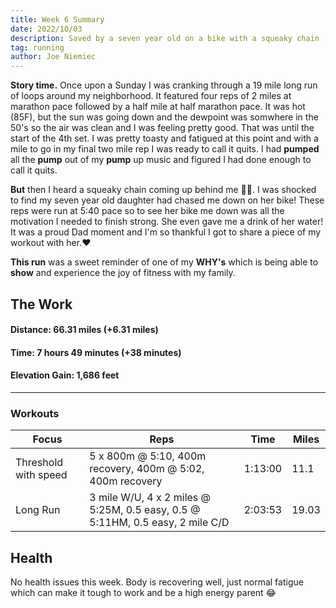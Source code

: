 ```yaml
---
title: Week 6 Summary
date: 2022/10/03
description: Saved by a seven year old on a bike with a squeaky chain
tag: running
author: Joe Niemiec
---
```

**Story time.** Once upon a Sunday I was cranking through a 19 mile long run of loops around my neighborhood. It featured four reps of 2 miles at marathon pace followed by a half mile at half marathon pace. It was hot (85F), but the sun was going down and the dewpoint was somwhere in the 50's so the air was clean and I was feeling pretty good. That was until the start of the 4th set. I was pretty toasty and fatigued at this point and with a mile to go in my final two mile rep I was ready to call it quits. I had **pumped** all the **pump** out of my **pump** up music and figured I had done enough to call it quits. 

**But** then I heard a squeaky chain coming up behind me 🚴‍♀️. I was shocked to find my seven year old daughter had chased me down on her bike! These reps were run at 5:40 pace so to see her bike me down was all the motivation I needed to finish strong. She even gave me a drink of her water! It was a proud Dad moment and I'm so thankful I got to share a piece of my workout with her.❤️ 

**This run** was a sweet reminder of one of my **WHY's** which is being able to **show** and experience the joy of fitness with my family. 

## **The Work**


#### **Distance:** 66.31 miles (+6.31 miles)  

#### **Time:** 7 hours 49 minutes (+38 minutes)

#### **Elevation Gain:** 1,686 feet  

---------------------------

### **Workouts**

<div className="overflow-x-auto">
<table className="min-w-full inline-block text-left">
  <thead className="border-b-2 border-green-500 uppercase bg-slate-100 dark:bg-slate-800">
  <tr>
    <th className="py-3 px-6">Focus </th>
    <th className="py-3 px-6">Reps</th>
    <th className="py-3 px-6">Time</th>
    <th className="py-3 px-6">Miles</th>
  </tr>
  </thead>
  <tr className="bg-white border-b-2 border-green-500 dark:bg-slate-800">
    <td className="py-4 px-6">Threshold with speed</td>
    <td className="py-4 px-6">5 x 800m @ 5:10, 400m recovery, 400m @ 5:02, 400m recovery </td>
    <td className="py-4 px-6">1:13:00</td>
    <td className="py-4 px-6">11.1</td>
  </tr>
  <tr className="bg-white border-b-2 border-green-500 dark:bg-slate-800">
    <td className="py-4 px-6">Long Run</td>
    <td className="py-4 px-6">3 mile W/U, 4 x 2 miles @ 5:25M, 0.5 easy, 0.5 @ 5:11HM, 0.5 easy, 2 mile C/D </td>
    <td className="py-4 px-6">2:03:53</td>
    <td className="py-4 px-6">19.03</td>
  </tr>
</table>
</div>

## **Health**
No health issues this week. Body is recovering well, just normal fatigue which can make it tough to work and be a high energy parent 😂